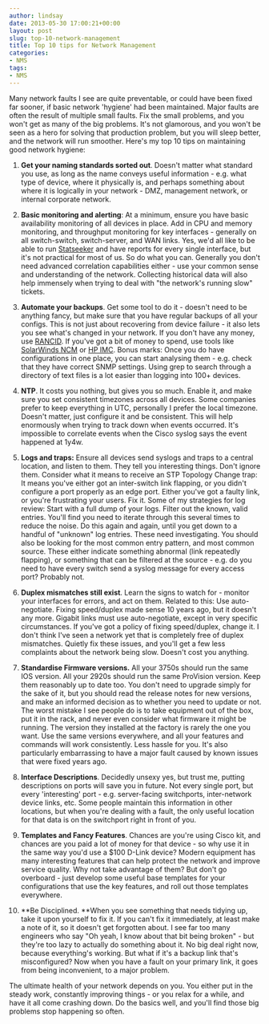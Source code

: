 ```yaml
---
author: lindsay
date: 2013-05-30 17:00:21+00:00
layout: post
slug: top-10-network-management
title: Top 10 tips for Network Management
categories:
- NMS
tags:
- NMS
---
```


Many network faults I see are quite preventable, or could have been fixed far sooner, if basic network 'hygiene' had been maintained. Major faults are often the result of multiple small faults. Fix the small problems, and you won't get as many of the big problems. It's not glamorous, and you won't be seen as a hero for solving that production problem, but you will sleep better, and the network will run smoother. Here's my top 10 tips on maintaining good network hygiene:


  1. **Get your naming standards sorted out**. Doesn't matter what standard you use, as long as the name conveys useful information - e.g. what type of device, where it physically is, and perhaps something about where it is logically in your network - DMZ, management network, or internal corporate network.

  2. **Basic monitoring and alerting**: At a minimum, ensure you have basic availability monitoring of all devices in place. Add in CPU and memory monitoring, and throughput monitoring for key interfaces - generally on all switch-switch, switch-server, and WAN links. Yes, we'd all like to be able to run [Statseeker](http://www.statseeker.com) and have reports for every single interface, but it's not practical for most of us. So do what you can. Generally you don't need advanced correlation capabilities either - use your common sense and understanding of the network. Collecting historical data will also help immensely when trying to deal with "the network's running slow" tickets.

  3. **Automate your backups**. Get some tool to do it - doesn't need to be anything fancy, but make sure that you have regular backups of all your configs. This is not just about recovering from device failure - it also lets you see what's changed in your network. If you don't have any money, use [RANCID](http://www.shrubbery.net/rancid/). If you've got a bit of money to spend, use tools like [SolarWinds NCM](http://www.solarwinds.com/network-configuration-manager.aspx) or [HP IMC](http://h17007.www1.hp.com/us/en/networking/products/network-management/IMC_ES_Platform/index.aspx). Bonus marks: Once you do have configurations in one place, you can start analysing them - e.g. check that they have correct SNMP settings. Using grep to search through a directory of text files is a lot easier than logging into 100+ devices.

  4. **NTP**. It costs you nothing, but gives you so much. Enable it, and make sure you set consistent timezones across all devices. Some companies prefer to keep everything in UTC, personally I prefer the local timezone. Doesn't matter, just configure it and be consistent. This will help enormously when trying to track down when events occurred. It's impossible to correlate events when the Cisco syslog says the event happened at 1y4w.

  5. **Logs and traps:** Ensure all devices send syslogs and traps to a central location, and listen to them. They tell you interesting things. Don't ignore them. Consider what it means to receive an STP Topology Change trap: It means you've either got an inter-switch link flapping, or you didn't configure a port properly as an edge port. Either you've got a faulty link, or you're frustrating your users. Fix it. Some of my strategies for log review: Start with a full dump of your logs. Filter out the known, valid entries. You'll find you need to iterate through this several times to reduce the noise. Do this again and again, until you get down to a handful of "unknown" log entries. These need investigating. You should also be looking for the most common entry pattern, and most common source. These either indicate something abnormal (link repeatedly flapping), or something that can be filtered at the source - e.g. do you need to have every switch send a syslog message for every access port? Probably not.

  6. **Duplex mismatches still exist**. Learn the signs to watch for - monitor your interfaces for errors, and act on them. Related to this: Use auto-negotiate. Fixing speed/duplex made sense 10 years ago, but it doesn't any more. Gigabit links must use auto-negotiate, except in very specific circumstances. If you've got a policy of fixing speed/duplex, change it. I don't think I've seen a network yet that is completely free of duplex mismatches. Quietly fix these issues, and you'll get a few less complaints about the network being slow. Doesn't cost you anything.

  7. **Standardise Firmware versions.** All your 3750s should run the same IOS version. All your 2920s should run the same ProVision version. Keep them reasonably up to date too. You don't need to upgrade simply for the sake of it, but you should read the release notes for new versions, and make an informed decision as to whether you need to update or not. The worst mistake I see people do is to take equipment out of the box, put it in the rack, and never even consider what firmware it might be running. The version they installed at the factory is rarely the one you want. Use the same versions everywhere, and all your features and commands will work consistently. Less hassle for you. It's also particularly embarrassing to have a major fault caused by known issues that were fixed years ago.

  8. **Interface Descriptions**. Decidedly unsexy yes, but trust me, putting descriptions on ports will save you in future. Not every single port, but every 'interesting' port - e.g. server-facing switchports, inter-network device links, etc. Some people maintain this information in other locations, but when you're dealing with a fault, the only useful location for that data is on the switchport right in front of you.

  9. **Templates and Fancy Features**. Chances are you're using Cisco kit, and chances are you paid a lot of money for that device - so why use it in the same way you'd use a $100 D-Link device? Modern equipment has many interesting features that can help protect the network and improve service quality. Why not take advantage of them? But don't go overboard - just develop some useful base templates for your configurations that use the key features, and roll out those templates everywhere.

  10. **Be Disciplined. **When you see something that needs tidying up, take it upon yourself to fix it. If you can't fix it immediately, at least make a note of it, so it doesn't get forgotten about. I see far too many engineers who say "Oh yeah, I know about that bit being broken" - but they're too lazy to actually do something about it. No big deal right now, because everything's working. But what if it's a backup link that's misconfigured? Now when you have a fault on your primary link, it goes from being inconvenient, to a major problem.


The ultimate health of your network depends on you. You either put in the steady work, constantly improving things - or you relax for a while, and have it all come crashing down. Do the basics well, and you'll find those big problems stop happening so often.
